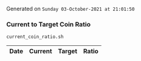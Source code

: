 Generated on `Sunday 03-October-2021 at 21:01:50`

### Current to Target Coin Ratio
`current_coin_ratio.sh`

Date|Current|Target|Ratio
---|---|---|---
